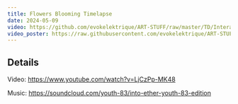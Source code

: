 ```yaml
---
title: Flowers Blooming Timelapse
date: 2024-05-09
video: https://github.com/evokelektrique/ART-STUFF/raw/master/TD/InteractiveFlowersBloomingTimelapse/Exports/TDMovieOut.0.mov
video_poster: https://raw.githubusercontent.com/evokelektrique/ART-STUFF/master/TD/InteractiveFlowersBloomingTimelapse/Exports/TDMovieOut.1.png
---
```


## Details

Video: <https://www.youtube.com/watch?v=LjCzPp-MK48>

Music: <https://soundcloud.com/youth-83/into-ether-youth-83-edition>

